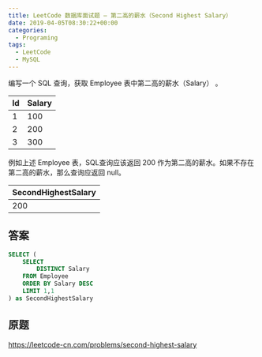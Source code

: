 ```yaml
---
title: LeetCode 数据库面试题 – 第二高的薪水（Second Highest Salary）
date: 2019-04-05T08:30:22+00:00
categories:
  - Programing
tags:
  - LeetCode
  - MySQL
---
```


编写一个 SQL 查询，获取 Employee 表中第二高的薪水（Salary） 。

<!--more-->

| Id | Salary |
| -- | ------ |
| 1  | 100    |
| 2  | 200    |
| 3  | 300    |

例如上述 Employee 表，SQL查询应该返回 200 作为第二高的薪水。如果不存在第二高的薪水，那么查询应返回 null。

| SecondHighestSalary |
| ------------------- |
| 200                 |

## 答案

```sql
SELECT (
    SELECT
        DISTINCT Salary
    FROM Employee
    ORDER BY Salary DESC
    LIMIT 1,1
) as SecondHighestSalary
```

## 原题

<https://leetcode-cn.com/problems/second-highest-salary>
